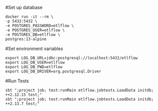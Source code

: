 #Set up database
```shell
docker run -it --rm \
-p 5432:5432 \
-e POSTGRES_PASSWORD=etlflow \
-e POSTGRES_USER=etlflow \
-e POSTGRES_DB=etlflow \
postgres:13-alpine
```

#Set environment variables
```shell
export LOG_DB_URL=jdbc:postgresql://localhost:5432/etlflow
export LOG_DB_USER=etlflow
export LOG_DB_PWD=etlflow
export LOG_DB_DRIVER=org.postgresql.Driver
```

#Run Tests
```shell
sbt ";project job; test:runMain etlflow.jobtests.LoadData initdb; ++2.12.15 test;"
sbt ";project job; test:runMain etlflow.jobtests.LoadData initdb; ++2.13.7 test;"
```
